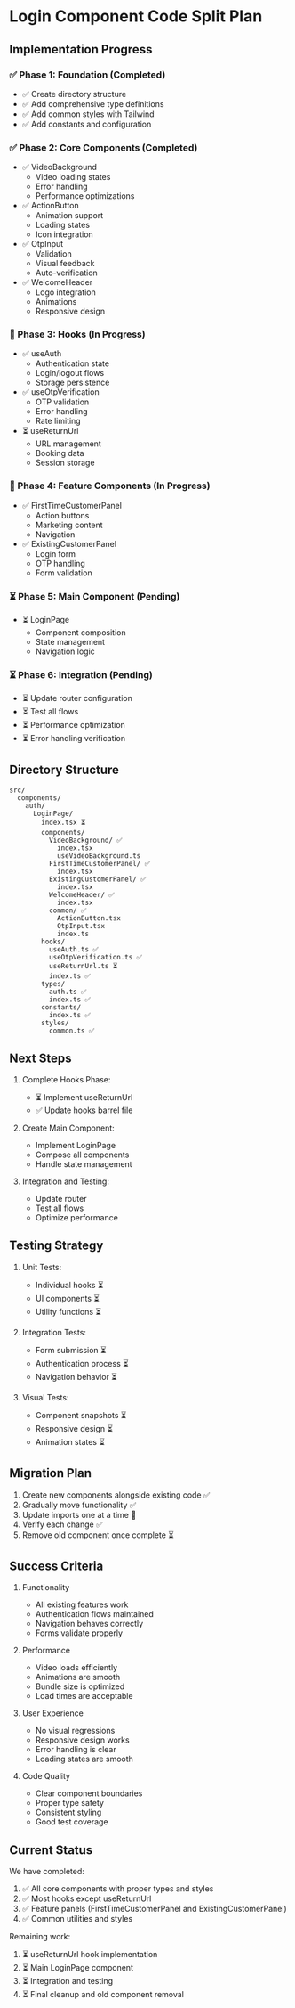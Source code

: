 # Login Component Code Split Plan

## Implementation Progress

### ✅ Phase 1: Foundation (Completed)
- ✅ Create directory structure
- ✅ Add comprehensive type definitions
- ✅ Add common styles with Tailwind
- ✅ Add constants and configuration

### ✅ Phase 2: Core Components (Completed)
- ✅ VideoBackground
  - Video loading states
  - Error handling
  - Performance optimizations
- ✅ ActionButton
  - Animation support
  - Loading states
  - Icon integration
- ✅ OtpInput
  - Validation
  - Visual feedback
  - Auto-verification
- ✅ WelcomeHeader
  - Logo integration
  - Animations
  - Responsive design

### 🚧 Phase 3: Hooks (In Progress)
- ✅ useAuth
  - Authentication state
  - Login/logout flows
  - Storage persistence
- ✅ useOtpVerification
  - OTP validation
  - Error handling
  - Rate limiting
- ⏳ useReturnUrl
  - URL management
  - Booking data
  - Session storage

### 🚧 Phase 4: Feature Components (In Progress)
- ✅ FirstTimeCustomerPanel
  - Action buttons
  - Marketing content
  - Navigation
- ✅ ExistingCustomerPanel
  - Login form
  - OTP handling
  - Form validation

### ⏳ Phase 5: Main Component (Pending)
- ⏳ LoginPage
  - Component composition
  - State management
  - Navigation logic

### ⏳ Phase 6: Integration (Pending)
- ⏳ Update router configuration
- ⏳ Test all flows
- ⏳ Performance optimization
- ⏳ Error handling verification

## Directory Structure
```
src/
  components/
    auth/
      LoginPage/
        index.tsx ⏳
        components/
          VideoBackground/ ✅
            index.tsx
            useVideoBackground.ts
          FirstTimeCustomerPanel/ ✅
            index.tsx
          ExistingCustomerPanel/ ✅
            index.tsx
          WelcomeHeader/ ✅
            index.tsx
          common/ ✅
            ActionButton.tsx
            OtpInput.tsx
            index.ts
        hooks/
          useAuth.ts ✅
          useOtpVerification.ts ✅
          useReturnUrl.ts ⏳
          index.ts ✅
        types/
          auth.ts ✅
          index.ts ✅
        constants/
          index.ts ✅
        styles/
          common.ts ✅
```

## Next Steps

1. Complete Hooks Phase:
   - ⏳ Implement useReturnUrl
   - ✅ Update hooks barrel file

2. Create Main Component:
   - Implement LoginPage
   - Compose all components
   - Handle state management

3. Integration and Testing:
   - Update router
   - Test all flows
   - Optimize performance

## Testing Strategy

1. Unit Tests:
   - Individual hooks ⏳
   - UI components ⏳
   - Utility functions ⏳

2. Integration Tests:
   - Form submission ⏳
   - Authentication process ⏳
   - Navigation behavior ⏳

3. Visual Tests:
   - Component snapshots ⏳
   - Responsive design ⏳
   - Animation states ⏳

## Migration Plan

1. Create new components alongside existing code ✅
2. Gradually move functionality ✅
3. Update imports one at a time 🚧
4. Verify each change ✅
5. Remove old component once complete ⏳

## Success Criteria

1. Functionality
   - All existing features work
   - Authentication flows maintained
   - Navigation behaves correctly
   - Forms validate properly

2. Performance
   - Video loads efficiently
   - Animations are smooth
   - Bundle size is optimized
   - Load times are acceptable

3. User Experience
   - No visual regressions
   - Responsive design works
   - Error handling is clear
   - Loading states are smooth

4. Code Quality
   - Clear component boundaries
   - Proper type safety
   - Consistent styling
   - Good test coverage

## Current Status

We have completed:
1. ✅ All core components with proper types and styles
2. ✅ Most hooks except useReturnUrl
3. ✅ Feature panels (FirstTimeCustomerPanel and ExistingCustomerPanel)
4. ✅ Common utilities and styles

Remaining work:
1. ⏳ useReturnUrl hook implementation
2. ⏳ Main LoginPage component
3. ⏳ Integration and testing
4. ⏳ Final cleanup and old component removal